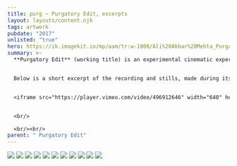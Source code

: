 ```yaml
---
title: purg ~ Purgatory Edit, excerpts
layout: layouts/content.njk
tags: artwork
pubdate: "2017"
unlisted: "true"
hero: https://ik.imagekit.io/mp/aam/tr:w-1000/Ali%20Akbar%20Mehta_Purgatory%20edit_02.jpg
summary: >-
  **Purgatory Edit** (working title) is an experimental cinematic experience. 


  Below is a short excerpt of the recording and stills, made during its initial prototyping and demo at Aalto University.


  <iframe src="https://player.vimeo.com/video/496912646" width="640" height="360" frameborder="0" allow="autoplay; fullscreen" allowfullscreen></iframe>


  <br/>

  <br/><br/>
parent: " Purgatory Edit"
---
```



![](https://ik.imagekit.io/mp/aam/tr:w-1000/ali-akbar-mehta-purgatory-edit-01.jpg)
![](https://ik.imagekit.io/mp/aam/tr:w-1000/ali-akbar-mehta-purgatory-edit-02.jpg)
![](https://ik.imagekit.io/mp/aam/tr:w-1000/ali-akbar-mehta-purgatory-edit-03.jpg)
![](https://ik.imagekit.io/mp/aam/tr:w-1000/ali-akbar-mehta-purgatory-edit-04.jpg)
![](https://ik.imagekit.io/mp/aam/tr:w-1000/ali-akbar-mehta-purgatory-edit-05.jpg)
![](https://ik.imagekit.io/mp/aam/tr:w-1000/ali-akbar-mehta-purgatory-edit-06.jpg)
![](https://ik.imagekit.io/mp/aam/tr:w-1000/ali-akbar-mehta-purgatory-edit-07.jpg)
![](https://ik.imagekit.io/mp/aam/tr:w-1000/ali-akbar-mehta-purgatory-edit-08.jpg)
![](https://ik.imagekit.io/mp/aam/tr:w-1000/ali-akbar-mehta-purgatory-edit-09.jpg)
![](https://ik.imagekit.io/mp/aam/tr:w-1000/ali-akbar-mehta-purgatory-edit-11.jpg)
![](https://ik.imagekit.io/mp/aam/tr:w-1000/ali-akbar-mehta-purgatory-edit-12.jpg)